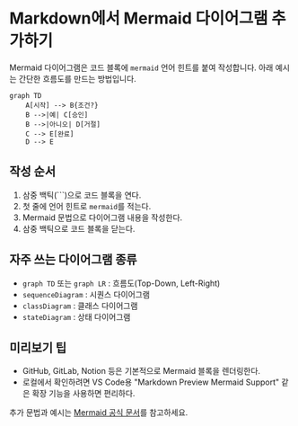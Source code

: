 # Markdown에서 Mermaid 다이어그램 추가하기

Mermaid 다이어그램은 코드 블록에 `mermaid` 언어 힌트를 붙여 작성합니다. 아래 예시는 간단한 흐름도를 만드는 방법입니다.

```mermaid
graph TD
    A[시작] --> B{조건?}
    B -->|예| C[승인]
    B -->|아니오| D[거절]
    C --> E[완료]
    D --> E
```

## 작성 순서
1. 삼중 백틱(```)으로 코드 블록을 연다.
2. 첫 줄에 언어 힌트로 `mermaid`를 적는다.
3. Mermaid 문법으로 다이어그램 내용을 작성한다.
4. 삼중 백틱으로 코드 블록을 닫는다.

## 자주 쓰는 다이어그램 종류
- `graph TD` 또는 `graph LR` : 흐름도(Top-Down, Left-Right)
- `sequenceDiagram` : 시퀀스 다이어그램
- `classDiagram` : 클래스 다이어그램
- `stateDiagram` : 상태 다이어그램

## 미리보기 팁
- GitHub, GitLab, Notion 등은 기본적으로 Mermaid 블록을 렌더링한다.
- 로컬에서 확인하려면 VS Code용 "Markdown Preview Mermaid Support" 같은 확장 기능을 사용하면 편리하다.

추가 문법과 예시는 [Mermaid 공식 문서](https://mermaid.js.org/)를 참고하세요.

